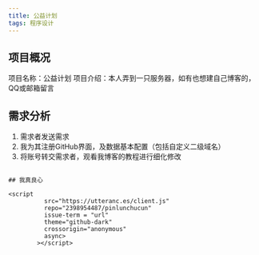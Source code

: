 ```yaml
---
title: 公益计划
tags: 程序设计
---
```


## 项目概况

项目名称：公益计划
项目介绍：本人弄到一只服务器，如有也想建自己博客的，QQ或邮箱留言

## 需求分析

1. 需求者发送需求
2. 我为其注册GitHub界面，及数据基本配置（包括自定义二级域名）
3. 将账号转交需求者，观看我博客的教程进行细化修改


```

## 我真良心

<script 
          src="https://utteranc.es/client.js"
          repo="2398954487/pinlunchucun"
          issue-term = "url"
          theme="github-dark"
          crossorigin="anonymous"
          async>
        ></script>
